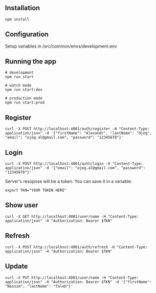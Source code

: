 ## Installation
```
npm install
```
## Configuration
Setup variables in /src/common/envs/development.env
## Running the app
```
# development
npm run start
```
```
# watch mode
npm run start:dev
```
```
# production mode
npm run start:prod
```
## Register
```
curl -X POST http://localhost:4001/auth/register -H "Content-Type: application/json" -d '{"firstName": "Alexandr", "lastName": "Ojog", "email": "ojog.al@gmail.com", "password": "12345678"}'
```
## Login
```
curl -X POST http://localhost:4001/auth/login -H "Content-Type: application/json" -d '{"email": "ojog.al@gmail.com", "password": "12345678"}'
```
Server's resopnse will be a token. You can save it in a variable:
```
export TKN="YOUR TOKEN HERE"
```
## Show user
```
curl -X GET http://localhost:4001/user/name -H "Content-Type: application/json" -H "Authorization: Bearer $TKN"
```
## Refresh
```
curl -X POST http://localhost:4001/auth/refresh -H "Content-Type: application/json" -H "Authorization: Bearer $TKN"
```
## Update
```
curl -X PUT http://localhost:4001/user/name -H "Content-Type: application/json" -H "Authorization: Bearer $TKN" -d '{"firstName": "Nassim", "lastName": "Taleb"}'
```